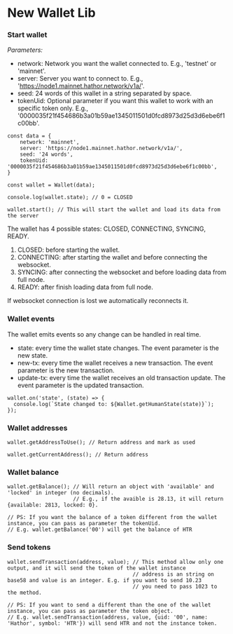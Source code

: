 # New Wallet Lib

### Start wallet

*Parameters:*

- network: Network you want the wallet connected to. E.g., 'testnet' or 'mainnet'.
- server: Server you want to connect to. E.g., 'https://node1.mainnet.hathor.network/v1a/'.
- seed: 24 words of this wallet in a string separated by space.
- tokenUid: Optional parameter if you want this wallet to work with an specific token only. E.g., '0000035f21f454686b3a01b59ae1345011501d0fcd8973d25d3d6ebe6f1c00bb'.

```
const data = {
    network: 'mainnet',
    server: 'https://node1.mainnet.hathor.network/v1a/',
    seed: '24 words',
    tokenUid: '0000035f21f454686b3a01b59ae1345011501d0fcd8973d25d3d6ebe6f1c00bb',
}

const wallet = Wallet(data);

console.log(wallet.state); // 0 = CLOSED

wallet.start(); // This will start the wallet and load its data from the server
```

The wallet has 4 possible states: CLOSED, CONNECTING, SYNCING, READY.

1. CLOSED: before starting the wallet.
2. CONNECTING: after starting the wallet and before connecting the websocket.
3. SYNCING: after connecting the websocket and before loading data from full node.
4. READY: after finish loading data from full node.

If websocket connection is lost we automatically reconnects it.

### Wallet events

The wallet emits events so any change can be handled in real time.

- state: every time the wallet state changes. The event parameter is the new state.
- new-tx: every time the wallet receives a new transaction. The event parameter is the new transaction.
- update-tx: every time the wallet receives an old transaction update. The event parameter is the updated transaction.

```
wallet.on('state', (state) => {
  console.log(`State changed to: ${Wallet.getHumanState(state)}`);
});

```

### Wallet addresses

```
wallet.getAddressToUse(); // Return address and mark as used

wallet.getCurrentAddress(); // Return address
```

### Wallet balance

```
wallet.getBalance(); // Will return an object with 'available' and 'locked' in integer (no decimals).
                     // E.g., if the avaible is 28.13, it will return {available: 2813, locked: 0}.

// PS: If you want the balance of a token different from the wallet instance, you can pass as parameter the tokenUid.
// E.g. wallet.getBalance('00') will get the balance of HTR
```

### Send tokens

```
wallet.sendTransaction(address, value); // This method allow only one output, and it will send the token of the wallet instance
                                        // address is an string on base58 and value is an integer. E.g. if you want to send 10.23
                                        // you need to pass 1023 to the method.

// PS: If you want to send a different than the one of the wallet instance, you can pass as parameter the token object.
// E.g. wallet.sendTransaction(address, value, {uid: '00', name: 'Hathor', symbol: 'HTR'}) will send HTR and not the instance token.
```